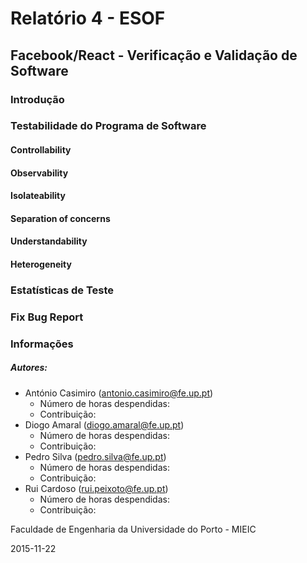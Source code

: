 # Relatório 4 - ESOF
## Facebook/React - Verificação e Validação de Software

### <a name="introducao"></a>Introdução

### <a name="testabilidade"></a>Testabilidade do Programa de Software

#### <a name="controllability"></a>Controllability

#### <a name="observability"></a>Observability

#### <a name="isolateability"></a>Isolateability

#### <a name="separation"></a>Separation of concerns

#### <a name="understandability"></a>Understandability

#### <a name="heterogeneity"></a>Heterogeneity


### <a name="estatisticas"></a>Estatísticas de Teste




### <a name="opcional"></a>Fix Bug Report 





### <a name="info"></a>Informações

##### Autores:

* António Casimiro (antonio.casimiro@fe.up.pt)
	* Número de horas despendidas: 
	* Contribuição: 
* Diogo Amaral (diogo.amaral@fe.up.pt)
	* Número de horas despendidas: 
	* Contribuição: 
* Pedro Silva (pedro.silva@fe.up.pt)
	* Número de horas despendidas: 
	* Contribuição: 
* Rui Cardoso (rui.peixoto@fe.up.pt)
	* Número de horas despendidas: 
	* Contribuição: 

Faculdade de Engenharia da Universidade do Porto - MIEIC

2015-11-22
